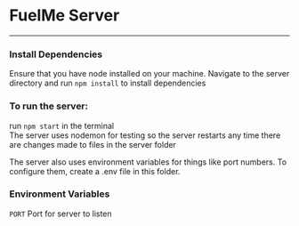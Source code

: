 # FuelMe Server

---
### Install Dependencies
Ensure that you have node installed on your machine. 
Navigate to the server directory and run `npm install` to install dependencies

### To run the server: 
run `npm start` in the terminal    
The server uses nodemon for testing so the server restarts any time there are changes made to files in the server folder  
  
The server also uses environment variables for things like port numbers. To configure them, create a .env file in this folder.

### Environment Variables
`PORT` Port for server to listen
